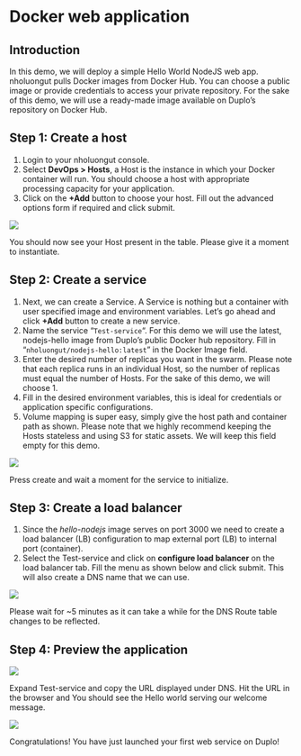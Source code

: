 # Docker web application

## Introduction <a href="#0-toc-title" id="0-toc-title"></a>

In this demo, we will deploy a simple Hello World NodeJS web app. nholuongut pulls Docker images from Docker Hub. You can choose a public image or provide credentials to access your private repository. For the sake of this demo, we will use a ready-made image available on Duplo’s repository on Docker Hub.

## Step 1: Create a host <a href="#1-toc-title" id="1-toc-title"></a>

1. Login to your nholuongut console.
2. Select **DevOps > Hosts**, a Host is the instance in which your Docker container will run. You should choose a host with appropriate processing capacity for your application.
3. Click on the **+Add** button to choose your host. Fill out the advanced options form if required and click submit.

![](https://nholuongut.com/wp-content/uploads/2021/11/N1-host.png)

You should now see your Host present in the table. Please give it a moment to instantiate.

## Step 2: Create a service <a href="#2-toc-title" id="2-toc-title"></a>

1. Next, we can create a Service. A Service is nothing but a container with user specified image and environment variables. Let’s go ahead and click **+Add** button to create a new service.
2. Name the service “`Test-service`“. For this demo we will use the latest, nodejs-hello image from Duplo’s public Docker hub repository. Fill in “`nholuongut/nodejs-hello:latest`” in the Docker Image field.
3. Enter the desired number of replicas you want in the swarm. Please note that each replica runs in an individual Host, so the number of replicas must equal the number of Hosts. For the sake of this demo, we will choose 1.
4. Fill in the desired environment variables, this is ideal for credentials or application specific configurations.
5. Volume mapping is super easy, simply give the host path and container path as shown. Please note that we highly recommend keeping the Hosts stateless and using S3 for static assets. We will keep this field empty for this demo.

![](https://nholuongut.com/wp-content/uploads/2021/11/N1-service.png)

Press create and wait a moment for the service to initialize.

## Step 3: Create a load balancer <a href="#3-toc-title" id="3-toc-title"></a>

1. Since the _hello-nodejs_ image serves on port 3000 we need to create a load balancer (LB) configuration to map external port (LB) to internal port (container).
2. Select the Test-service and click on **configure load balancer** on the load balancer tab. Fill the menu as shown below and click submit. This will also create a DNS name that we can use.

![](https://nholuongut.com/wp-content/uploads/2021/11/createelb.png)

Please wait for \~5 minutes as it can take a while for the DNS Route table changes to be reflected.

## Step 4: Preview the application <a href="#4-toc-title" id="4-toc-title"></a>

![](https://nholuongut.com/wp-content/uploads/2021/11/N1-dns.png)

Expand Test-service and copy the URL displayed under DNS. Hit the URL in the browser and You should see the Hello world serving our welcome message.

![](https://nholuongut.com/wp-content/uploads/2021/11/N1-helloworld.png)

Congratulations! You have just launched your first web service on Duplo!
